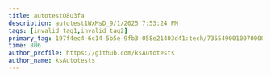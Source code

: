 ```yaml
---
title: autotestQ8u3fa
description: autotest1WxMsD_9/1/2025 7:53:24 PM
tags: [invalid_tag1,invalid_tag2]
primary_tag: 197f4ec4-6c14-5b5e-9fb3-058e21403d41:tech/73554900100700000996/67838200100800006287
time: 806
author_profile: https://github.com/ksAutotests
author_name: ksAutotests
---
```

